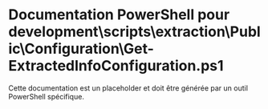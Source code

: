 # Documentation PowerShell pour development\scripts\extraction\Public\Configuration\Get-ExtractedInfoConfiguration.ps1

Cette documentation est un placeholder et doit être générée par un outil PowerShell spécifique.

